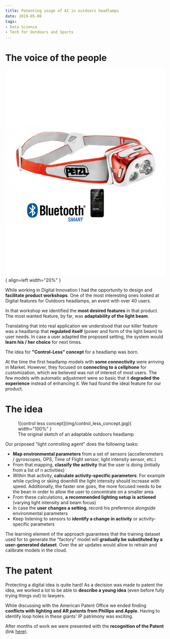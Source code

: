 ```yaml
---
title: Patenting usage of AI in outdoors headlamps
date: 2019-05-08
tags:
- Data Science
- Tech for Outdoors and Sports
---
```

# The voice of the people

![Petzl Swift](img/headlamp.jpg){ align=left width="20%" }

While working in Digital Innovation I had the opportunity to design and **facilitate product workshops**. One of the most interesting ones looked at Digital features for Outdoors headlamps, an event with over 40 users.

In that workshop we identified the **most desired features** in that product. The most wanted feature, by far, was **adaptability of the light beam**.

Translating that into real application we understood that our killer feature was a headlamp that **regulated itself** (power and form of the light beam) to user needs. In case a user adapted the proposed setting, the system would **learn his / her choice** for next times.

The idea for **"Control-Less" concept** for a headlamp was born. 

At the time the first headlamp models with **some connectivity** were arriving in Market. However, they focused on **connecting to a cellphone** for customization, which we believed was not of interest of most users. The few models with automatic adjustment were so basic that it **degraded the experience** instead of enhancing it. We had found the ideal feature for our product.

# The idea

<figure markdown>
  ![control less concept](img/control_less_concept.jpg){ width="100%" }
  <figcaption>The original sketch of an adaptable outdoors headlamp</figcaption>
</figure>

Our proposed "light controlling agent" does the following tasks:

* **Map environmental parameters** from a set of sensors (accellerometers / gyroscopes, GPS, Time of Flight sensor, light intensity sensor, etc.)
* From that mapping, **classify the activity** that the user is doing (initially from a list of n activities)
* Within that activity, **calculate activity-specific parameters**. For example while cycling or skiing downhill the light intensity should increase with speed. Additionally, the faster one goes, the more focused needs to be the bean in order to allow the user to concentrate on a smaller area
* From these calculations, **a recommended lighting setup is actioned** (varying light intensity and beam focus)
* In case the **user changes a setting**, record his preference alongside environmental parameters
* Keep listening to sensors to **identify a change in activity** or activity-specific parameters

The learning element of the approach guarantees that the training dataset used for to generate the "factory" model will **gradually be substituted by a user-generated dataset**. Over the air updates would allow to retrain and calibrate models in the cloud.

# The patent

Protecting a digital idea is quite hard! As a decision was made to patent the idea, we worked a lot to be able to **describe a young idea** (even before fully trying things out) to lawyers.

While discussing with the American Patent Office we ended finding **conflicts with lighting and AR patents from Phillips and Apple**. Having to identify loop holes in these giants' IP patrimony was exciting.

After months of work we were presented with the **recognition of the Patent** (link [here](https://www.lens.org/lens/patent/178-291-595-063-375/fulltext)).